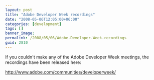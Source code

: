 ```yaml
---
layout: post
title: "Adobe Developer Week recordings"
date: "2008-05-06T12:05:00+06:00"
categories: [development]
tags: []
banner_image: 
permalink: /2008/05/06/Adobe-Developer-Week-recordings
guid: 2810
---
```


If you couldn't make any of the Adobe Developer Week meetings, the recordings have been released here:

<a href="http://www.adobe.com/communities/developerweek/">http://www.adobe.com/communities/developerweek/</a>